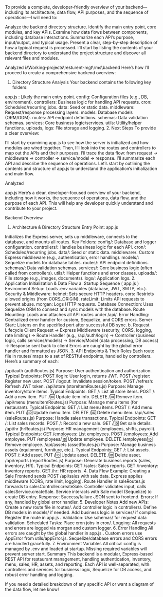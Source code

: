To provide a complete, developer-friendly overview of your backend—including its architecture, data flow, API purposes, and the sequence of operations—I will need to:

Analyze the backend directory structure.
Identify the main entry point, core modules, and key APIs.
Examine how data flows between components, including database interactions.
Summarize each API’s purpose, input/output, and typical usage.
Present a clear, step-by-step description of how a typical request is processed.
I’ll start by listing the contents of your backend directory to understand the project structure and discover all relevant files and modules.

Analyzed
i:\Working-projects\resturent-mgt\rms\backend
Here’s how I’ll proceed to create a comprehensive backend overview:

1. Directory Structure Analysis
Your backend contains the following key folders:

app.js
: Likely the main entry point.
config: Configuration files (e.g., DB, environment).
controllers: Business logic for handling API requests.
cron: Scheduled/recurring jobs.
data: Seed or static data.
middleware: Request/response processing layers.
models: Database models (ORM/ODM).
routes: API endpoint definitions.
schemas: Data validation schemas.
services: Core business logic/services.
utils: Utility/helper functions.
uploads, logs: File storage and logging.
2. Next Steps
To provide a clear overview:

I’ll start by examining 
app.js
 to see how the server is initialized and how modules are wired together.
Then, I’ll look into the routes and controllers to map out the APIs and their purposes.
I’ll trace the data flow: from request → middleware → controller → service/model → response.
I’ll summarize each API and describe the sequence of operations.
Let’s start by outlining the contents and structure of 
app.js
 to understand the application’s initialization and main flow.

Analyzed

app.js
Here’s a clear, developer-focused overview of your backend, including how it works, the sequence of operations, data flow, and the purpose of each API. This will help any developer quickly understand and contribute to your project.

Backend Overview
1. Architecture & Directory Structure
Entry Point: 
app.js

Initializes the Express server, sets up middleware, connects to the database, and mounts all routes.
Key Folders:
config/: Database and logger configuration.
controllers/: Handles business logic for each API.
cron/: Scheduled/recurring jobs.
data/: Seed or static data.
middleware/: Custom Express middleware (e.g., authentication, error handling).
models/: Sequelize models for database tables.
routes/: API endpoint definitions.
schemas/: Data validation schemas.
services/: Core business logic (often called from controllers).
utils/: Helper functions and error classes.
uploads/: File storage (e.g., images, documents).
logs/: Application logs.
2. Application Initialization & Data Flow
a. Startup Sequence (
app.js
)
Environment Setup: Loads 
.env
 variables (database, JWT, SMTP, etc.).
Security & Middleware:
helmet: Sets secure HTTP headers.
cors: Restricts allowed origins (from CORS_ORIGIN).
rateLimit: Limits API requests to prevent abuse.
morgan: Logs HTTP requests.
Database Connection:
Uses Sequelize ORM to connect and sync models with the database.
Route Mounting:
Loads and attaches all API routes under /api/.
Error Handling:
Centralized error handler for custom, Sequelize, and CORS errors.
Server Start:
Listens on the specified port after successful DB sync.
b. Request Lifecycle
Client Request →
Express Middleware (security, CORS, logging, rate limiting) →
Route Handler (e.g., /api/auth/login) →
Controller (business logic, calls services/models) →
Service/Model (data processing, DB access) →
Response sent back to client
Errors are caught by the global error handler and formatted as JSON.
3. API Endpoints & Their Roles
Each route file in routes/ maps to a set of RESTful endpoints, handled by controllers. Here’s a summary of each:

/api/auth (authRoutes.js)
Purpose: User authentication and authorization.
Typical Endpoints:
POST /login: User login, returns JWT.
POST /register: Register new user.
POST /logout: Invalidate session/token.
POST /refresh: Refresh JWT token.
/api/store (storeItemRoutes.js)
Purpose: Manage inventory/store items.
Typical Endpoints:
GET /: List all store items.
POST /: Add a new item.
PUT /:id: Update item info.
DELETE /:id: Remove item.
/api/menu (menuItemRoutes.js)
Purpose: Manage menu items (for restaurant).
Typical Endpoints:
GET /: List menu items.
POST /: Add menu item.
PUT /:id: Update menu item.
DELETE /:id: Delete menu item.
/api/sales (saleRoutes.js)
Purpose: Handle sales transactions.
Typical Endpoints:
GET /: List sales records.
POST /: Record a new sale.
GET /:id: Get sale details.
/api/hr (hrRoutes.js)
Purpose: HR management (employees, shifts, payroll).
Typical Endpoints:
GET /employees: List employees.
POST /employees: Add employee.
PUT /employees/:id: Update employee.
DELETE /employees/:id: Remove employee.
/api/assets (assetRoutes.js)
Purpose: Manage business assets (equipment, furniture, etc.).
Typical Endpoints:
GET /: List assets.
POST /: Add asset.
PUT /:id: Update asset.
DELETE /:id: Delete asset.
/api/reports (reportRoutes.js)
Purpose: Generate business reports (sales, inventory, HR).
Typical Endpoints:
GET /sales: Sales reports.
GET /inventory: Inventory reports.
GET /hr: HR reports.
4. Data Flow Example: Creating a Sale
Frontend sends POST /api/sales with sale data.
Express applies middleware (CORS, rate limit, logging).
Route Handler in saleRoutes.js forwards to salesController.createSale.
Controller validates input, calls salesService.createSale.
Service interacts with Sale model (Sequelize) to create DB entry.
Response: Success/failure JSON sent to frontend.
Errors: If any, handled by global error handler.
5. Developer Notes
Add new APIs:
Create a new route file in routes/.
Add controller logic in controllers/.
Define DB models in models/ if needed.
Add business logic in services/ if complex.
Register the route in 
app.js
.
Validation:
Use schemas/ for request data validation.
Scheduled Tasks:
Place cron jobs in cron/.
Logging:
All requests and errors are logged via morgan and custom logger.
6. Error Handling
All errors are caught by the global handler in 
app.js
.
Custom errors use AppError from utils/appError.js.
Sequelize/database errors and CORS errors are handled gracefully.
7. Environment Variables
All critical config is managed by 
.env
 and loaded at startup.
Missing required variables will prevent server start.
Summary
This backend is a modular, Express-based REST API for restaurant management, handling authentication, inventory, menu, sales, HR, assets, and reporting. Each API is well-separated, with controllers and services for business logic, Sequelize for DB access, and robust error handling and logging.

If you need a detailed breakdown of any specific API or want a diagram of the data flow, let me know!